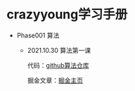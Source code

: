 # crazyyoung学习手册

- Phase001 算法

  - 2021.10.30 算法第一课
 
    代码：[github算法仓库](https://github.com/crazyyoung1020/algorithm.git)
  
    掘金文章：[掘金主页](https://juejin.cn/user/3333374985641806/posts)
